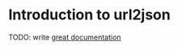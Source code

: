 # Introduction to url2json

TODO: write [great documentation](http://jacobian.org/writing/great-documentation/what-to-write/)
